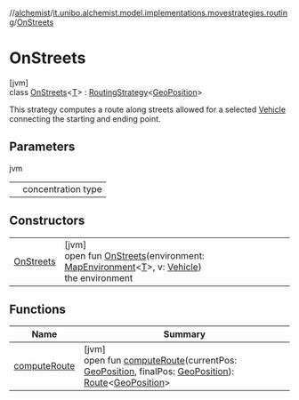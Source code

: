 //[alchemist](../../../index.md)/[it.unibo.alchemist.model.implementations.movestrategies.routing](../index.md)/[OnStreets](index.md)

# OnStreets

[jvm]\
class [OnStreets](index.md)<[T](index.md)> : [RoutingStrategy](../../it.unibo.alchemist.model.interfaces.movestrategies/-routing-strategy/index.md)<[GeoPosition](../../it.unibo.alchemist.model.interfaces/-geo-position/index.md)> 

This strategy computes a route along streets allowed for a selected [Vehicle](../../it.unibo.alchemist.model.interfaces/-vehicle/index.md) connecting the starting and ending point.

## Parameters

jvm

| | |
|---|---|
| <T> | concentration type |

## Constructors

| | |
|---|---|
| [OnStreets](-on-streets.md) | [jvm]<br>open fun [OnStreets](-on-streets.md)(environment: [MapEnvironment](../../it.unibo.alchemist.model.interfaces/-map-environment/index.md)<[T](../../it.unibo.alchemist.model.implementations.movestrategies.speed/-trace-dependant-speed/index.md)>, v: [Vehicle](../../it.unibo.alchemist.model.interfaces/-vehicle/index.md))<br>the environment |

## Functions

| Name | Summary |
|---|---|
| [computeRoute](compute-route.md) | [jvm]<br>open fun [computeRoute](compute-route.md)(currentPos: [GeoPosition](../../it.unibo.alchemist.model.interfaces/-geo-position/index.md), finalPos: [GeoPosition](../../it.unibo.alchemist.model.interfaces/-geo-position/index.md)): [Route](../../it.unibo.alchemist.model.interfaces/-route/index.md)<[GeoPosition](../../it.unibo.alchemist.model.interfaces/-geo-position/index.md)> |
